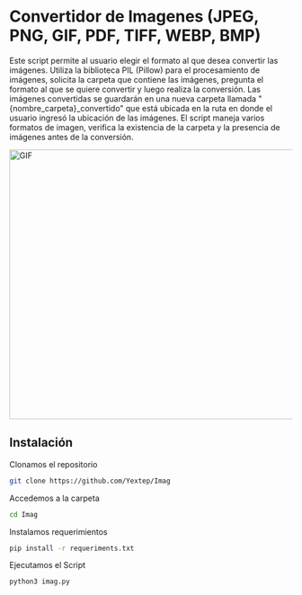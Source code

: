 # Convertidor de Imagenes (JPEG, PNG, GIF, PDF, TIFF, WEBP, BMP)

Este script permite al usuario elegir el formato al que desea convertir las imágenes. Utiliza la biblioteca PIL (Pillow) para el procesamiento de imágenes, solicita la carpeta que contiene las imágenes, pregunta el formato al que se quiere convertir y luego realiza la conversión. Las imágenes convertidas se guardarán en una nueva carpeta llamada "{nombre_carpeta}_convertido" que está ubicada en la ruta en donde el usuario ingresó la ubicación de las imágenes. El script maneja varios formatos de imagen, verifica la existencia de la carpeta y la presencia de imágenes antes de la conversión.

<img align="center" height="480" width="1000" alt="GIF" src="https://github.com/Yextep/Imag/assets/114537444/fe39ba28-1dbe-4977-bb2f-6b2cb05e74c4"/>


## Instalación

Clonamos el repositorio
```bash
git clone https://github.com/Yextep/Imag
```
Accedemos a la carpeta
```bash
cd Imag
```
Instalamos requerimientos
```bash
pip install -r requeriments.txt
```
Ejecutamos el Script
```bash
python3 imag.py
```
